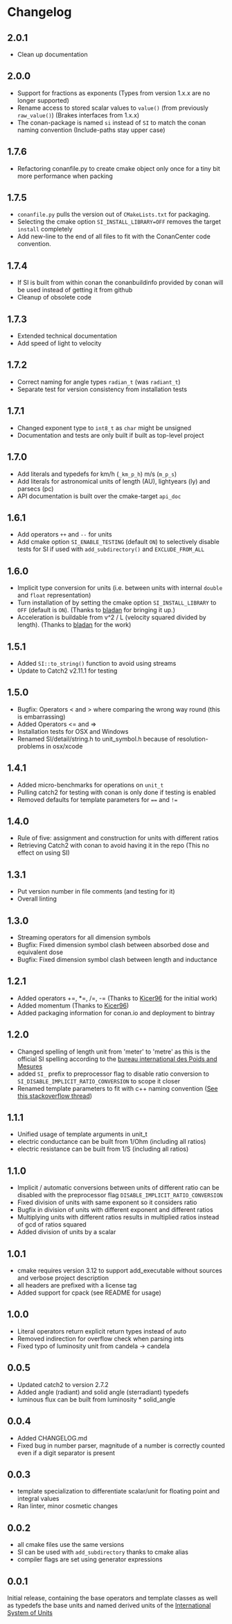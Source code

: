 # Changelog

## 2.0.1

*   Clean up documentation 

## 2.0.0

*   Support for fractions as exponents (Types from version 1.x.x are no longer supported)
*   Rename access to stored scalar values to `value()` (from previously `raw_value()`) (Brakes interfaces from 1.x.x)
*   The conan-package is named `si` instead of `SI` to match the conan naming convention (Include-paths stay upper case)

## 1.7.6

*   Refactoring conanfile.py to create cmake object only once for a tiny bit more performance when packing

## 1.7.5

*   `conanfile.py` pulls the version out of `CMakeLists.txt` for packaging.
*   Selecting the cmake option `SI_INSTALL_LIBRARY=OFF` removes the target `install` completely
*   Add new-line to the end of all files to fit with the ConanCenter code convention.

## 1.7.4

*   If SI is built from within conan the conanbuildinfo provided by conan will be used instead of getting it from github
*   Cleanup of obsolete code

## 1.7.3

*   Extended technical documentation
*   Add speed of light to velocity

## 1.7.2

*   Correct naming for angle types `radian_t` (was `radiant_t`)
*   Separate test for version consistency from installation tests

## 1.7.1

*   Changed exponent type to `int8_t` as `char` might be unsigned 
*   Documentation and tests are only built if built as top-level project

## 1.7.0

*   Add literals and typedefs for km/h (`_km_p_h`) m/s (`m_p_s`)
*   Add literals for astronomical units of length (AU), lightyears (ly) and parsecs (pc)
*   API documentation is built over the cmake-target `api_doc`

## 1.6.1

*   Add operators `++` and `--` for units
*   Add cmake option `SI_ENABLE_TESTING` (default `ON`) to selectively disable tests for SI if used with `add_subdirectory()` and `EXCLUDE_FROM_ALL`

## 1.6.0

*   Implicit type conversion for units (i.e. between units with internal `double` and `float` representation)
*   Turn installation of by setting the cmake option `SI_INSTALL_LIBRARY` to `OFF` (default is `ON`). (Thanks to [bladan](https://github.com/bladan) for bringing it up.)
*   Acceleration is buildable from v^2 / L (velocity squared divided by length). (Thanks to [bladan](https://github.com/bladan) for the work)

## 1.5.1

*   Added `SI::to_string()` function to avoid using streams
*   Update to Catch2 v2.11.1 for testing

## 1.5.0

*   Bugfix: Operators < and > where comparing the wrong way round (this is embarrassing)
*   Added Operators <= and =>
*   Installation tests for OSX and Windows
*   Renamed SI/detail/string.h to unit_symbol.h because of resolution-problems in osx/xcode

## 1.4.1

*   Added micro-benchmarks for operations on `unit_t`
*   Pulling catch2 for testing with conan is only done if testing is enabled
*   Removed defaults for template parameters for `==` and `!=`

## 1.4.0

*   Rule of five: assignment and construction for units with different ratios
*   Retrieving Catch2 with conan to avoid having it in the repo (This no effect on using SI) 

## 1.3.1

*   Put version number in file comments (and testing for it)
*   Overall linting

## 1.3.0

*   Streaming operators for all dimension symbols
*   Bugfix: Fixed dimension symbol clash between absorbed dose and equivalent dose 
*   Bugfix: Fixed dimension symbol clash between length and inductance

## 1.2.1

*   Added operators +=, *=, /=, -= (Thanks to [Kicer96](https://github.com/Kicer86) for the initial work)
*   Added momentum (Thanks to [Kicer96](https://github.com/Kicer86))
*   Added packaging information for conan.io and deployment to bintray

## 1.2.0

*   Changed spelling of length unit from 'meter' to 'metre' as this is the official SI spelling according to the [bureau international des Poids and Mesures](https://www.bipm.org/en/measurement-units/)
*   added `SI_` prefix to preprocessor flag to disable ratio conversion to `SI_DISABLE_IMPLICIT_RATIO_CONVERSION` to scope it closer
*   Renamed template parameters to fit with c++ naming convention ([See this stackoverflow thread](https://stackoverflow.com/questions/228783/what-are-the-rules-about-using-an-underscore-in-a-c-identifier))

## 1.1.1

*   Unified usage of template arguments in unit_t
*   electric conductance can be built from 1/Ohm (including all ratios)
*   electric resistance can be built from 1/S (including all ratios)

## 1.1.0

*   Implicit / automatic conversions between units of different ratio can be disabled with the preprocessor flag `DISABLE_IMPLICIT_RATIO_CONVERSION`
*   Fixed division of units with same exponent so it considers ratio
*   Bugfix in division of units with different exponent and different ratios
*   Multiplying units with different ratios results in multiplied ratios instead of gcd of ratios squared
*   Added division of units by a scalar

## 1.0.1

*   cmake requires version 3.12 to support add_executable without sources and verbose project description
*   all headers are prefixed with a license tag
*   Added support for cpack (see README for usage)

## 1.0.0

*   Literal operators return explicit return types instead of auto
*   Removed indirection for overflow check when parsing ints
*   Fixed typo of luminosity unit from candela -> candela

## 0.0.5

*   Updated catch2 to version 2.7.2
*   Added angle (radiant) and solid angle (sterradiant) typedefs
*   luminous flux can be built from luminosity *   solid_angle

## 0.0.4 

*   Added CHANGELOG.md
*   Fixed bug in number parser, magnitude of a number is correctly counted even if a digit separator is present

## 0.0.3

*   template specialization to differentiate scalar/unit for floating point and integral values
*   Ran linter, minor cosmetic changes

## 0.0.2

*   all cmake files use the same versions
*   SI can be used with `add_subdirectory` thanks to cmake alias
*   compiler flags are set using generator expressions

## 0.0.1

Initial release, containing the base operators and template classes as well as typedefs the base units and named derived units of the  [International System of Units](https://en.wikipedia.org/wiki/International_System_of_Units)
